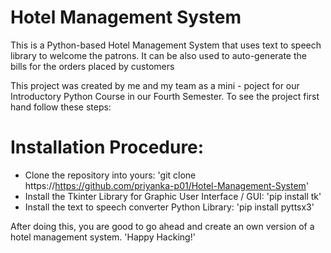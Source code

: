 # Hotel Management System
 This is a Python-based Hotel Management System that uses text to speech library to welcome the patrons. It can be also used to auto-generate the bills for the orders placed by customers

This project was created by me and my team as a mini - poject for our Introductory Python Course in our Fourth Semester. To see the project first hand follow these steps:

 # Installation Procedure:
 
 - Clone the repository into yours: 'git clone https://https://github.com/priyanka-p01/Hotel-Management-System'
 - Install the Tkinter Library for Graphic User Interface / GUI: 'pip install tk'
 - Install the text to speech converter Python Library: 'pip install pyttsx3'
 
 After doing this, you are good to go ahead and create an own version of a hotel management system. 'Happy Hacking!'
